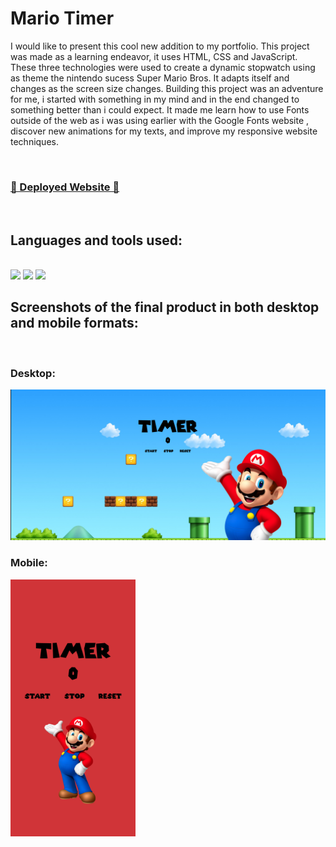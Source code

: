 # Mario Timer

I would like to present this cool new addition to my portfolio. This project was made as a learning endeavor, it uses HTML, CSS and JavaScript. These three technologies were used to create a dynamic stopwatch using as theme the nintendo sucess Super Mario Bros.
It adapts itself and changes as the screen size changes. Building this project was an adventure for me, i started with something in my mind and in the end changed to something better than i could expect. It made me learn how to use Fonts outside of the web as i was using earlier with the Google Fonts website
, discover new animations for my texts, and improve my responsive website techniques.

<br>
<h3><a href="https://lucascosta96rs.github.io/mario-timer/">🔗 Deployed Website 🔗</a></h3>
<br>


<h2>Languages and tools used:</h2>
</br>
   <img src="https://img.shields.io/badge/HTML5-E34F26?style=for-the-badge&logo=html5&logoColor=white"/>
   <img src="https://img.shields.io/badge/CSS3-1572B6?style=for-the-badge&logo=css3&logoColor=white"/>
   <img src="https://img.shields.io/badge/JavaScript-F7DF1E?style=for-the-badge&logo=javascript&logoColor=black"/>


<h2>Screenshots of the final product in both desktop and mobile formats:</h2>
</br>
<h3>Desktop:</h3>
<img src="https://github.com/LucasCosta96RS/Mario-Timer/blob/main/final-product-screenshots/mario-timer-desktop.png" style="width:600px" />
<h3>Mobile:</h3>
<img src="https://github.com/LucasCosta96RS/Mario-Timer/blob/main/final-product-screenshots/mario-timer-mobile.png" style="width:200px"; />
